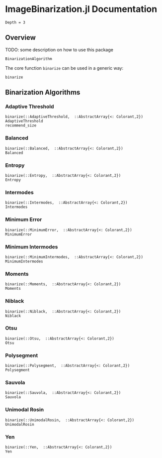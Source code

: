 # ImageBinarization.jl Documentation

```@contents
Depth = 3
```

## Overview

TODO: some description on how to use this package

```@docs
BinarizationAlgorithm
```

The core function `binarize` can be used in a generic way:

```@docs
binarize
```

## Binarization Algorithms

### Adaptive Threshold
```@docs
binarize(::AdaptiveThreshold,  ::AbstractArray{<: Colorant,2})
AdaptiveThreshold
recommend_size
```

### Balanced
```@docs
binarize(::Balanced,  ::AbstractArray{<: Colorant,2})
Balanced
```

### Entropy
```@docs
binarize(::Entropy,  ::AbstractArray{<: Colorant,2})
Entropy
```

### Intermodes
```@docs
binarize(::Intermodes,  ::AbstractArray{<: Colorant,2})
Intermodes
```

### Minimum Error
```@docs
binarize(::MinimumError,  ::AbstractArray{<: Colorant,2})
MinimumError
```

### Minimum Intermodes
```@docs
binarize(::MinimumIntermodes,  ::AbstractArray{<: Colorant,2})
MinimumIntermodes
```

### Moments
```@docs
binarize(::Moments,  ::AbstractArray{<: Colorant,2})
Moments
```

### Niblack
```@docs
binarize(::Niblack,  ::AbstractArray{<: Colorant,2})
Niblack
```

### Otsu
```@docs
binarize(::Otsu,  ::AbstractArray{<: Colorant,2})
Otsu
```

### Polysegment
```@docs
binarize(::Polysegment,  ::AbstractArray{<: Colorant,2})
Polysegment
```

### Sauvola
```@docs
binarize(::Sauvola,  ::AbstractArray{<: Colorant,2})
Sauvola
```

### Unimodal Rosin
```@docs
binarize(::UnimodalRosin,  ::AbstractArray{<: Colorant,2})
UnimodalRosin
```

### Yen
```@docs
binarize(::Yen,  ::AbstractArray{<: Colorant,2})
Yen
```
